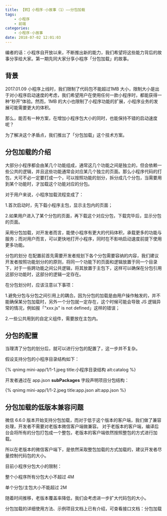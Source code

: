 ```yaml
---
title: 【转】小程序·小故事（1）——分包加载
tags:
    - 小程序
    - 前端
categories:
    - 小程序·小故事
date: 2018-07-02 12:01:03
---
```


编者的话：小程序自开放以来，不断推出新的能力，我们希望将这些能力背后的故事分享给大家。第一期先同大家分享小程序「分包加载」的故事。

背景
--

2017.01.09 小程序上线时，我们限制了代码包不能超过1MB 大小，限制大小是出于对小程序启动速度的考虑，我们希望用户在使用任何一款小程序时，都能获得一种“秒开”体验。然而，1MB 的大小也限制了小程序功能的扩展，小程序业务的发展可能需要更大的体积。

那么，能否有一种方案，在增加小程序包大小的同时，也能保持不错的启动速度呢？

为了解决这个矛盾点，我们推出了「分包加载」这个技术方案。

分包加载的介绍
--
大部分小程序都会由某几个功能组成，通常这几个功能之间是独立的，但会依赖一些公共的逻辑，并且这些功能通常会对应某几个独立的页面。那么小程序代码的打包，大可不必一定要打成一个，可以按照功能的划分，拆分成几个分包，当需要用到某个功能时，才加载这个功能对应的分包。

对于用户来说，小程序加载流程变成了：

1.首次启动时，先下载小程序主包，显示主包内的页面；

2.如果用户进入了某个分包的页面，再下载这个对应分包，下载完毕后，显示分包的页面。



采用分包加载，对开发者而言，能使小程序有更大的代码体积，承载更多的功能与服务；而对用户而言，可以更快地打开小程序，同时在不影响启动速度前提下使用更多功能。

分包的划分
在配置前首先需要开发者规划下各个分包需要容纳的内容，我们建议开发者按照功能划分的的原则，将同一个功能下的页面和逻辑放置于同一个目录下，对于一些跨功能之间公共逻辑，将其放置于主包下，这样可以确保在分包引用这部分功能时，这部分的逻辑一定存在。

在分包划分时，应该注意以下事项：

1.避免分包与分包之间引用上的耦合。因为分包的加载是由用户操作触发的，并不能确保某分包加载时，另外一个分包就一定存在，这个时候可能会导致 JS 逻辑异常的情况，例如报「"xxx.js" is not defined」这样的错误；

2.一些公共用到的自定义组件，需要放在主包内。

分包的配置
--
当理清了分包的划分后，就可以进行分包的配置了，这一步并不复杂。

假设支持分包的小程序目录结构如下：

{% qnimg mini-app/1/1-1.jpeg title:小程序目录结构 alt:catalog %}

开发者通过在 app.json __subPackages__ 字段声明项目分包结构：

{% qnimg mini-app/1/1-2.jpeg title:app.json alt:app.json %}

分包加载的低版本兼容问题
--

微信 6.6.0 版本开始支持分包加载，而对于低于这个版本的客户端，我们做了兼容处理，开发者不需要对老版本微信客户端做兼容。
对于老版本的客户端，编译后台会将所有的分包打包成一个整包，老版本的客户端依然按照整包的方式进行加载。

所以在老版本的微信客户端下，是依然采取整包加载的方式加载的，建议开发者尽量控制代码包的大小。

目前小程序分包大小的限制：

整个小程序所有分包大小不超过 4M

单个分包/主包大小不能超过 2M


随着时间推移，老版本覆盖率降低，我们会考虑进一步扩大代码包的大小。

分包加载的详细使用方法、示例项目文档上已有介绍，可查看接口文档：分包加载